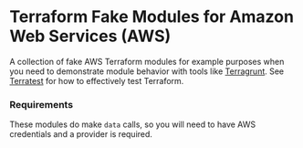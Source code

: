 # Terraform Fake Modules for Amazon Web Services (AWS)

A collection of fake AWS Terraform modules for example purposes when you need to demonstrate module behavior with tools like [Terragrunt](https://terragrunt.gruntwork.io/). See [Terratest](https://terratest.gruntwork.io/) for how to effectively test Terraform.

### Requirements

These modules do make `data` calls, so you will need to have AWS credentials and a provider is required.

<!-- BEGIN_TF_DOCS -->

<!-- END_TF_DOCS -->
